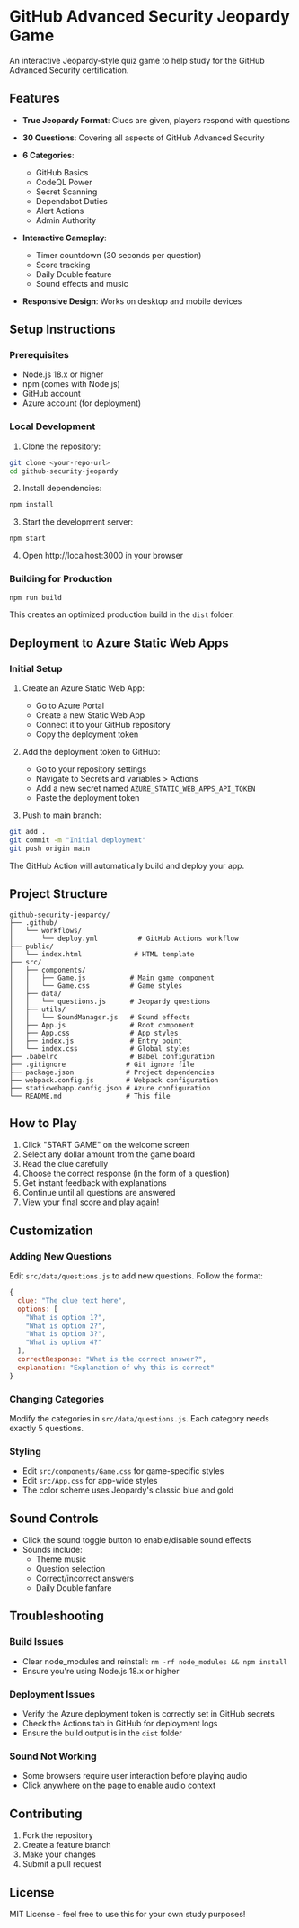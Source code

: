 # GitHub Advanced Security Jeopardy Game

An interactive Jeopardy-style quiz game to help study for the GitHub Advanced Security certification.

## Features

- **True Jeopardy Format**: Clues are given, players respond with questions
- **30 Questions**: Covering all aspects of GitHub Advanced Security

- **6 Categories**: 
  - GitHub Basics
  - CodeQL Power
  - Secret Scanning
  - Dependabot Duties
  - Alert Actions
  - Admin Authority
- **Interactive Gameplay**:
  - Timer countdown (30 seconds per question)
  - Score tracking
  - Daily Double feature
  - Sound effects and music
- **Responsive Design**: Works on desktop and mobile devices

## Setup Instructions

### Prerequisites

- Node.js 18.x or higher
- npm (comes with Node.js)
- GitHub account
- Azure account (for deployment)

### Local Development

1. Clone the repository:

```bash
git clone <your-repo-url>
cd github-security-jeopardy
```

2. Install dependencies:

```bash
npm install
```

3. Start the development server:

```bash
npm start
```

4. Open http://localhost:3000 in your browser

### Building for Production

```bash
npm run build
```

This creates an optimized production build in the `dist` folder.

## Deployment to Azure Static Web Apps

### Initial Setup

1. Create an Azure Static Web App:
   - Go to Azure Portal
   - Create a new Static Web App
   - Connect it to your GitHub repository
   - Copy the deployment token

2. Add the deployment token to GitHub:
   - Go to your repository settings
   - Navigate to Secrets and variables > Actions
   - Add a new secret named `AZURE_STATIC_WEB_APPS_API_TOKEN`
   - Paste the deployment token

3. Push to main branch:

```bash
git add .
git commit -m "Initial deployment"
git push origin main
```

The GitHub Action will automatically build and deploy your app.

## Project Structure

```
github-security-jeopardy/
├── .github/
│   └── workflows/
│       └── deploy.yml          # GitHub Actions workflow
├── public/
│   └── index.html             # HTML template
├── src/
│   ├── components/
│   │   ├── Game.js           # Main game component
│   │   └── Game.css          # Game styles
│   ├── data/
│   │   └── questions.js      # Jeopardy questions
│   ├── utils/
│   │   └── SoundManager.js   # Sound effects
│   ├── App.js                # Root component
│   ├── App.css               # App styles
│   ├── index.js              # Entry point
│   └── index.css             # Global styles
├── .babelrc                  # Babel configuration
├── .gitignore               # Git ignore file
├── package.json             # Project dependencies
├── webpack.config.js        # Webpack configuration
├── staticwebapp.config.json # Azure configuration
└── README.md                # This file
```

## How to Play

1. Click "START GAME" on the welcome screen
2. Select any dollar amount from the game board
3. Read the clue carefully
4. Choose the correct response (in the form of a question)
5. Get instant feedback with explanations
6. Continue until all questions are answered
7. View your final score and play again!

## Customization

### Adding New Questions

Edit `src/data/questions.js` to add new questions. Follow the format:

```javascript
{
  clue: "The clue text here",
  options: [
    "What is option 1?",
    "What is option 2?",
    "What is option 3?",
    "What is option 4?"
  ],
  correctResponse: "What is the correct answer?",
  explanation: "Explanation of why this is correct"
}
```

### Changing Categories

Modify the categories in `src/data/questions.js`. Each category needs exactly 5 questions.

### Styling

- Edit `src/components/Game.css` for game-specific styles
- Edit `src/App.css` for app-wide styles
- The color scheme uses Jeopardy's classic blue and gold

## Sound Controls

- Click the sound toggle button to enable/disable sound effects
- Sounds include:
  - Theme music
  - Question selection
  - Correct/incorrect answers
  - Daily Double fanfare

## Troubleshooting

### Build Issues

- Clear node_modules and reinstall: `rm -rf node_modules && npm install`
- Ensure you're using Node.js 18.x or higher

### Deployment Issues

- Verify the Azure deployment token is correctly set in GitHub secrets
- Check the Actions tab in GitHub for deployment logs
- Ensure the build output is in the `dist` folder

### Sound Not Working

- Some browsers require user interaction before playing audio
- Click anywhere on the page to enable audio context

## Contributing

1. Fork the repository
2. Create a feature branch
3. Make your changes
4. Submit a pull request

## License

MIT License - feel free to use this for your own study purposes!

